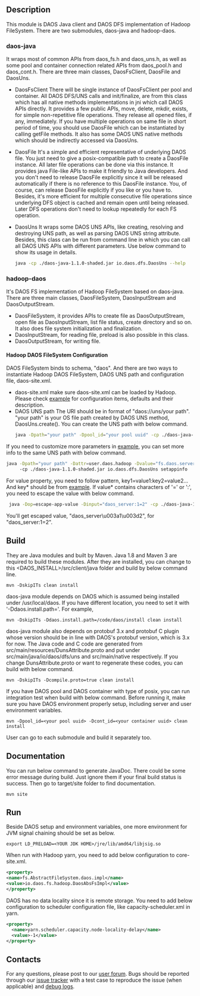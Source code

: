 ## Description
This module is DAOS Java client and DAOS DFS implementation of Hadoop FileSystem. There are two submodules,
daos-java and hadoop-daos.

### daos-java
It wraps most of common APIs from daos_fs.h and daos_uns.h, as well as some pool and container connection related APIs
from daos_pool.h and daos_cont.h. There are three main classes, DaosFsClient, DaosFile and DaosUns.

* DaosFsClient
There will be single instance of DaosFsClient per pool and container. All DAOS DFS/UNS calls and init/finalize, are from
this class which has all native methods implementations in jni which call DAOS APIs directly. It provides a few public
APIs, move, delete, mkdir, exists, for simple non-repetitive file operations. They release all opened files, if any,
immediately. If you have multiple operations on same file in short period of time, you should use DaosFile which can be
instantiated by calling getFile methods.
It also has some DAOS UNS native methods which should be indirectly accessed via DaosUns.

* DaosFile
It's a simple and efficient representative of underlying DAOS file. You just need to give a posix-compatible path to
create a DaosFile instance. All later file operations can be done via this instance. It provides java File-like APIs to
make it friendly to Java developers. And you don't need to release DaosFile explicitly since it will be released
automatically if there is no reference to this DaosFile instance. You, of course, can release DaosFile explicitly if
you like or you have to. Besides, it's more efficient for multiple consecutive file operations since underlying DFS
object is cached and remain open until being released. Later DFS operations don't need to lookup repeatedly for each FS
operation.

* DaosUns
It wraps some DAOS UNS APIs, like creating, resolving and destroying UNS path, as well as parsing DAOS UNS string
attribute. Besides, this class can be run from command line in which you can call all DAOS UNS APIs with different
parameters. Use below command to show its usage in details.
    ```bash
    java -cp ./daos-java-1.1.0-shaded.jar io.daos.dfs.DaosUns --help
    ```

### hadoop-daos
It's DAOS FS implementation of Hadoop FileSystem based on daos-java. There are three main classes, DaosFileSystem,
DaosInputStream and DaosOutputStream.

* DaosFileSystem, it provides APIs to create file as DaosOutputStream, open file as DaosInputStream, list file
    status, create directory and so on. It also does file system initialization and finalization.
* DaosInputStream, for reading file, preload is also possible in this class.
* DaosOutputStream, for writing file.

#### Hadoop DAOS FileSystem Configuration
DAOS FileSystem binds to schema, "daos". And there are two ways to instantiate Hadoop DAOS FileSystem, DAOS UNS path and 
configuration file, daos-site.xml.
* daos-site.xml
make sure daos-site.xml can be loaded by Hadoop. Please check
[example](hadoop-daos/src/main/resources/daos-site-example.xml) for configuration items, defaults and their description.
* DAOS UNS path
The URI should be in format of "daos://uns/your path". "your path" is your OS file path created by DAOS UNS method,
DaosUns.create(). You can create the UNS path with below command.
    ```bash
    java -Dpath="your path" -Dpool_id="your pool uuid" -cp ./daos-java-1.1.0-shaded.jar io.daos.dfs.DaosUns create
    ```
If you need to customize more parameters in [example](hadoop-daos/src/main/resources/daos-site-example.xml), you can
set more info to the same UNS path with below command.
   ```bash
   java -Dpath="your path" -Dattr=user.daos.hadoop -Dvalue="fs.daos.server.group=daos_server:fs.daos.pool.svc=0"
        -cp ./daos-java-1.1.0-shaded.jar io.daos.dfs.DaosUns setappinfo
   ```
For value property, you need to follow pattern, key1=value1:key2=value2... And key* should be from
[example](hadoop-daos/src/main/resources/daos-site-example.xml). If value* contains characters of '=' or ':', you need
to escape the value with below command.
   ```bash
    java -Dop=escape-app-value -Dinput="daos_server:1=2" -cp ./daos-java-1.1.0-shaded.jar io.daos.dfs.DaosUns util
   ```
You'll get escaped value, "daos_server\u003a1\u003d2", for "daos_server:1=2".

## Build
They are Java modules and built by Maven. Java 1.8 and Maven 3 are required to build these modules. After they are
installed, you can change to this <DAOS_INSTALL>/src/client/java folder and build by below command line.

    mvn -DskipITs clean install

daos-java module depends on DAOS which is assumed being installed under /usr/local/daos. If you have different
location, you need to set it with '-Ddaos.install.path=<your DAOS install dir>'. For example,

    mvn -DskipITs -Ddaos.install.path=/code/daos/install clean install
    
daos-java module also depends on protobuf 3.x and protobuf C plugin whose version should be in line with DAOS's protobuf
version, which is 3.x for now. The Java code and C code are generated from src/main/resources/DunsAttribute.proto and
put under src/main/java/io/daos/dfs/uns and src/main/native respectively. If you change DunsAttribute.proto or want to
regenerate these codes, you can build with below command.
    
    mvn -DskipITs -Dcompile.proto=true clean install 

If you have DAOS pool and DAOS container with type of posix, you can run integration test when build with below command.
Before running it, make sure you have DAOS environment properly setup, including server and user environment variables.

    mvn -Dpool_id=<your pool uuid> -Dcont_id=<your container uuid> clean install

User can go to each submodule and build it separately too. 

## Documentation
You can run below command to generate JavaDoc. There could be some error message during build. Just ignore them if your
final build status is success. Then go to target/site folder to find documentation.

    mvn site

## Run
Beside DAOS setup and environment variables, one more environment for JVM signal chaining should be set as below.

    export LD_PRELOAD=<YOUR JDK HOME>/jre/lib/amd64/libjsig.so

When run with Hadoop yarn, you need to add below configuration to core-site.xml.

```xml
<property>
<name>fs.AbstractFileSystem.daos.impl</name>
<value>io.daos.fs.hadoop.DaosAbsFsImpl</value>
</property>
  ```

DAOS has no data locality since it is remote storage. You need to add below configuration to scheduler configuration
file, like capacity-scheduler.xml in yarn.

```xml
<property>
  <name>yarn.scheduler.capacity.node-locality-delay</name>
  <value>-1</value>
</property>
```

## Contacts
For any questions, please post to our [user forum](https://daos.groups.io/g/daos). Bugs should be reported through our 
[issue tracker](https://jira.hpdd.intel.com/projects/DAOS) with a test case to reproduce the issue (when applicable) and
 [debug logs](./doc/debugging.md).
